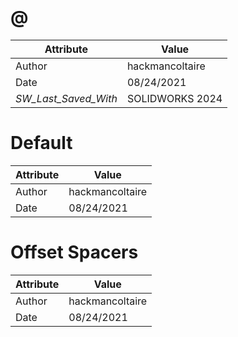 # @
| Attribute | Value |
| ---  | ---     |
| Author | hackmancoltaire |
| Date | 08/24/2021 |
| _SW_Last_Saved_With_ | SOLIDWORKS 2024 |
# Default
| Attribute | Value |
| ---  | ---     |
| Author | hackmancoltaire |
| Date | 08/24/2021 |
# Offset Spacers
| Attribute | Value |
| ---  | ---     |
| Author | hackmancoltaire |
| Date | 08/24/2021 |
